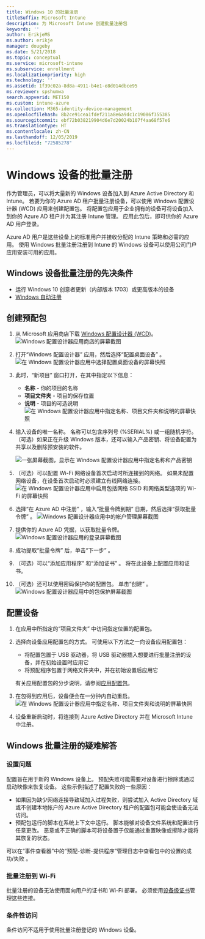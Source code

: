 ```yaml
---
title: Windows 10 的批量注册
titleSuffix: Microsoft Intune
description: 为 Microsoft Intune 创建批量注册包
keywords: ''
author: ErikjeMS
ms.author: erikje
manager: dougeby
ms.date: 5/21/2018
ms.topic: conceptual
ms.service: microsoft-intune
ms.subservice: enrollment
ms.localizationpriority: high
ms.technology: ''
ms.assetid: 1f39c02a-8d8a-4911-b4e1-e8d014dbce95
ms.reviewer: spshumwa
search.appverid: MET150
ms.custom: intune-azure
ms.collection: M365-identity-device-management
ms.openlocfilehash: 8b2ce91cea1fdef211a8e6a9dc1c19086f355385
ms.sourcegitcommit: ebf72b038219904d6e7d20024b107f4aa68f57e6
ms.translationtype: HT
ms.contentlocale: zh-CN
ms.lasthandoff: 12/05/2019
ms.locfileid: "72585278"
---
```

# <a name="bulk-enrollment-for-windows-devices"></a>Windows 设备的批量注册

作为管理员，可以将大量新的 Windows 设备加入到 Azure Active Directory 和 Intune。 若要为你的 Azure AD 租户批量注册设备，可以使用 Windows 配置设计器 (WCD) 应用来创建配置包。 将配置包应用于企业拥有的设备可将设备加入到你的 Azure AD 租户并为其注册 Intune 管理。 应用此包后，即可供你的 Azure AD 用户登录。

Azure AD 用户是这些设备上的标准用户并接收分配的 Intune 策略和必需的应用。 使用 Windows 批量注册注册到 Intune 的 Windows 设备可以使用公司门户应用安装可用的应用。 

## <a name="prerequisites-for-windows-devices-bulk-enrollment"></a>Windows 设备批量注册的先决条件

- 运行 Windows 10 创意者更新（内部版本 1703）或更高版本的设备
- [Windows 自动注册](windows-enroll.md#enable-windows-10-automatic-enrollment)

## <a name="create-a-provisioning-package"></a>创建预配包

1. 从 Microsoft 应用商店下载 [Windows 配置设计器 (WCD)](https://www.microsoft.com/store/apps/9nblggh4tx22)。
   ![Windows 配置设计器应用商店的屏幕截图](./media/windows-bulk-enroll/bulk-enroll-store.png)

2. 打开“Windows 配置设计器”  应用，然后选择“配置桌面设备”  。
   ![在 Windows 配置设计器应用中选择配置桌面设备的屏幕快照](./media/windows-bulk-enroll/bulk-enroll-select.png)

3. 此时，“新项目”  窗口打开，在其中指定以下信息：
   - **名称** - 你的项目的名称
   - **项目文件夹** - 项目的保存位置
   - **说明** - 项目的可选说明![在 Windows 配置设计器应用中指定名称、项目文件夹和说明的屏幕快照](./media/windows-bulk-enroll/bulk-enroll-name.png)

4. 输入设备的唯一名称。 名称可以包含序列号 (%SERIAL%) 或一组随机字符。 （可选）如果正在升级 Windows 版本，还可以输入产品密钥、将设备配置为共享以及删除预安装的软件。
   
   ![一张屏幕截图，显示在 Windows 配置设计器应用中指定名称和产品密钥](./media/windows-bulk-enroll/bulk-enroll-device.png)

5. （可选）可以配置 Wi-Fi 网络设备首次启动时所连接到的网络。  如果未配置网络设备，在设备首次启动时必须建立有线网络连接。
   ![在 Windows 配置设计器应用中启用包括网络 SSID 和网络类型选项的 Wi-Fi 的屏幕快照](./media/windows-bulk-enroll/bulk-enroll-network.png)

6. 选择“在 Azure AD 中注册”  ，输入“批量令牌到期”  日期，然后选择“获取批量令牌”  。
   ![Windows 配置设计器应用中的帐户管理屏幕截图](./media/windows-bulk-enroll/bulk-enroll-account.png)

7. 提供你的 Azure AD 凭据，以获取批量令牌。
   ![Windows 配置设计器应用的登录屏幕截图](./media/windows-bulk-enroll/bulk-enroll-cred.png)

8. 成功提取“批量令牌”  后，单击“下一步”  。

9. （可选）可以“添加应用程序”  和“添加证书”  。 将在此设备上配置应用和证书。

10. （可选）还可以使用密码保护你的配置包。  单击“创建”  。
    ![Windows 配置设计器应用中的包保护屏幕截图](./media/windows-bulk-enroll/bulk-enroll-create.png)

## <a name="provision-devices"></a>配置设备

1. 在应用中所指定的“项目文件夹”  中访问指定位置的配置包。

2. 选择向设备应用配置包的方式。  可使用以下方法之一向设备应用配置包：
   - 将配置包置于 USB 驱动器，将 USB 驱动器插入想要进行批量注册的设备，并在初始设置时应用它
   - 将预配程序包置于网络文件夹中，并在初始设置后应用它

   有关应用配置包的分步说明，请参阅[应用配置包](https://technet.microsoft.com/itpro/windows/configure/provisioning-apply-package)。

3. 在包得到应用后，设备便会在一分钟内自动重启。
   ![在 Windows 配置设计器应用中指定名称、项目文件夹和说明的屏幕快照](./media/windows-bulk-enroll/bulk-enroll-add.png)

4. 设备重新启动时，将连接到 Azure Active Directory 并在 Microsoft Intune 中注册。

## <a name="troubleshooting-windows-bulk-enrollment"></a>Windows 批量注册的疑难解答

### <a name="provisioning-issues"></a>设置问题
配置旨在用于新的 Windows 设备上。 预配失败可能需要对设备进行擦除或通过启动映像来恢复设备。 这些示例描述了配置失败的一些原因：

- 如果因为缺少网络连接导致域加入过程失败，则尝试加入 Active Directory 域或不创建本地帐户的 Azure Active Directory 租户的配置包可能会使设备无法访问。
- 预配包运行的脚本在系统上下文中运行。 脚本能够对设备文件系统和配置进行任意更改。 恶意或不正确的脚本可将设备置于仅能通过重置映像或擦除才能将其恢复的状态。

可以在“事件查看器”中的“预配-诊断-提供程序”管理日志中查看包中的设置的成功/失败  。

### <a name="bulk-enrollment-with-wi-fi"></a>批量注册到 Wi-Fi 

批量注册的设备无法使用面向用户的证书和 Wi-Fi 部署。 必须使用[设备级证书](../protect/certificates-configure.md)管理这些连接。 

### <a name="conditional-access"></a>条件性访问
条件访问不适用于使用批量注册登记的 Windows 设备。
